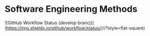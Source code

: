 # Software Engineering Methods
![GitHub Workflow Status (develop brancj)](https://img.shields.io/github/workflow/status/<DavidUrracaOrdiz>/<sem>/<action name taken from main.yml>/<branch>?style=flat-square)